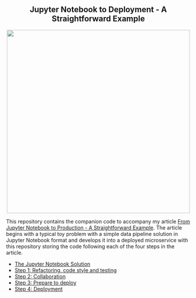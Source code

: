 <div align="center">

## Jupyter Notebook to Deployment - A Straightforward Example
</div>

<p align="center">
<img src="https://github.com/alanjeffares/notebook-to-microservice/blob/master/main-img.jpeg"  width="500">
</p>

This repository contains the companion code to accompany my article [From Jupyter Notebook to Production - A Straightforward Example](https://towardsdatascience.com/from-jupyter-notebook-to-deployment-a-straightforward-example-1838c203a437). The article begins with a typical toy problem with a simple data pipeline solution in Jupyter Notebook format and develops it into a deployed microservice with this repository storing the code following each of the four steps in the article. 

- [The Jupyter Notebook Solution](original_notebook.ipynb)
- [Step 1: Refactoring, code style and testing](https://github.com/alanjeffares/notebook-to-microservice/tree/master/Step%201%20-%20Refactoring%2C%20code%20style%20and%20testing)
- [Step 2: Collaboration](https://github.com/alanjeffares/notebook-to-microservice/tree/master/Step%202%20-%20Collaberation)
- [Step 3: Prepare to deploy](https://github.com/alanjeffares/notebook-to-microservice/tree/master/Step%203%20-%20Prepare%20to%20deploy)
- [Step 4: Deployment](https://github.com/alanjeffares/notebook-to-microservice/tree/master/Step%204%20-%20Deployment)
